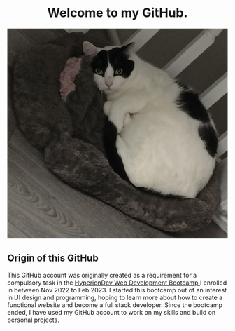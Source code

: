 <h1 align="center">Welcome to my GitHub.</h1>

<p align="center">
<img src="/cat.jpg" width="700" />
</p>

## Origin of this GitHub ##
This GitHub account was originally created as a requirement for a compulsory task in the <a target="_blank" href="https://www.hyperiondev.com/bootcamps/web-development/" > HyperionDev Web Development Bootcamp </a> I enrolled in between Nov 2022 to Feb 2023. I started this bootcamp out of an interest in UI design and programming, hoping to learn more about how to create a functional website and become a full stack developer. Since the bootcamp ended, I have used my GitHub account to work on my skills and build on personal projects.  
